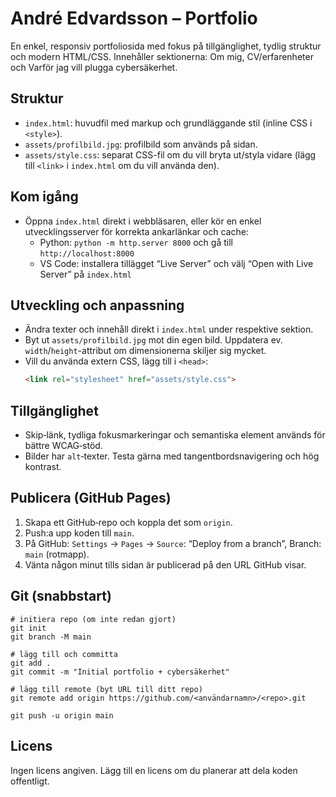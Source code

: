 # André Edvardsson – Portfolio

En enkel, responsiv portfoliosida med fokus på tillgänglighet, tydlig struktur och modern HTML/CSS. Innehåller sektionerna: Om mig, CV/erfarenheter och Varför jag vill plugga cybersäkerhet.

## Struktur
- `index.html`: huvudfil med markup och grundläggande stil (inline CSS i `<style>`).
- `assets/profilbild.jpg`: profilbild som används på sidan.
- `assets/style.css`: separat CSS-fil om du vill bryta ut/styla vidare (lägg till `<link>` i `index.html` om du vill använda den).

## Kom igång
- Öppna `index.html` direkt i webbläsaren, eller kör en enkel utvecklingsserver för korrekta ankarlänkar och cache:
  - Python: `python -m http.server 8000` och gå till `http://localhost:8000`
  - VS Code: installera tillägget “Live Server” och välj “Open with Live Server” på `index.html`

## Utveckling och anpassning
- Ändra texter och innehåll direkt i `index.html` under respektive sektion.
- Byt ut `assets/profilbild.jpg` mot din egen bild. Uppdatera ev. `width`/`height`-attribut om dimensionerna skiljer sig mycket.
- Vill du använda extern CSS, lägg till i `<head>`:
  ```html
  <link rel="stylesheet" href="assets/style.css">
  ```

## Tillgänglighet
- Skip‑länk, tydliga fokusmarkeringar och semantiska element används för bättre WCAG‑stöd.
- Bilder har `alt`‑texter. Testa gärna med tangentbordsnavigering och hög kontrast.

## Publicera (GitHub Pages)
1. Skapa ett GitHub‑repo och koppla det som `origin`.
2. Push:a upp koden till `main`.
3. På GitHub: `Settings` → `Pages` → `Source`: “Deploy from a branch”, Branch: `main` (rotmapp).
4. Vänta någon minut tills sidan är publicerad på den URL GitHub visar.

## Git (snabbstart)
```
# initiera repo (om inte redan gjort)
git init
git branch -M main

# lägg till och committa
git add .
git commit -m "Initial portfolio + cybersäkerhet"

# lägg till remote (byt URL till ditt repo)
git remote add origin https://github.com/<användarnamn>/<repo>.git

git push -u origin main
```

## Licens
Ingen licens angiven. Lägg till en licens om du planerar att dela koden offentligt.
